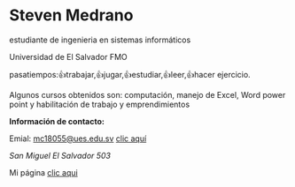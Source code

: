# Steven Medrano
estudiante de ingenieria en sistemas informáticos

Universidad de El Salvador FMO

pasatiempos:👍trabajar,👍jugar,👍estudiar,👍leer,👍hacer ejercicio. 

Algunos cursos obtenidos son: computación, manejo de Excel, Word power point y habilitación de trabajo y emprendimientos 

**Información de contacto:**

Emial: mc18055@ues.edu.sv [clic aquí](https://mc18055@ues.edu.sv/)

*San Miguel*
*El Salvador*
*503*

Mi página [clic aqui](https://medranosteven.github.io/Ejemplo-de-mi-pagina-web/) 
